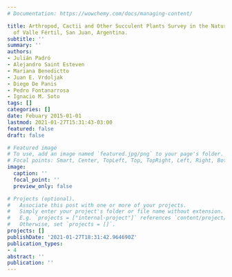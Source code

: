```yaml
---
# Documentation: https://wowchemy.com/docs/managing-content/

title: Arthropod, Cactii and Other Succulent Plants Survey in the Natural Reserve
  of Valle Fértil, San Juan, Argentina.
subtitle: ''
summary: ''
authors:
- Julián Padró
- Alejandro Saint Esteven
- Mariana Benedictto
- Juan E. Vrdoljak
- Diego De Panis
- Pedro Fontanarrosa
- Ignacio M. Soto
tags: []
categories: []
date: Febuary 2015-01-01
lastmod: 2021-01-27T15:31:43-03:00
featured: false
draft: false

# Featured image
# To use, add an image named `featured.jpg/png` to your page's folder.
# Focal points: Smart, Center, TopLeft, Top, TopRight, Left, Right, BottomLeft, Bottom, BottomRight.
image:
  caption: ''
  focal_point: ''
  preview_only: false

# Projects (optional).
#   Associate this post with one or more of your projects.
#   Simply enter your project's folder or file name without extension.
#   E.g. `projects = ["internal-project"]` references `content/project/deep-learning/index.md`.
#   Otherwise, set `projects = []`.
projects: []
publishDate: '2021-01-27T18:31:42.964690Z'
publication_types:
- 4
abstract: ''
publication: ''
---
```

